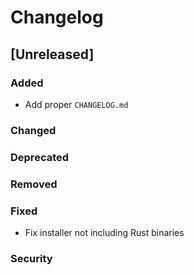 # Changelog

## [Unreleased]
### Added
- Add proper `CHANGELOG.md`

### Changed

### Deprecated

### Removed

### Fixed
- Fix installer not including Rust binaries

### Security
